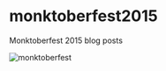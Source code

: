 # monktoberfest2015
Monktoberfest 2015 blog posts

![monktoberfest](http://monktoberfest.files.wordpress.com/2013/07/monktoberfest_logo.jpg?w=280&h=280&crop=1)
